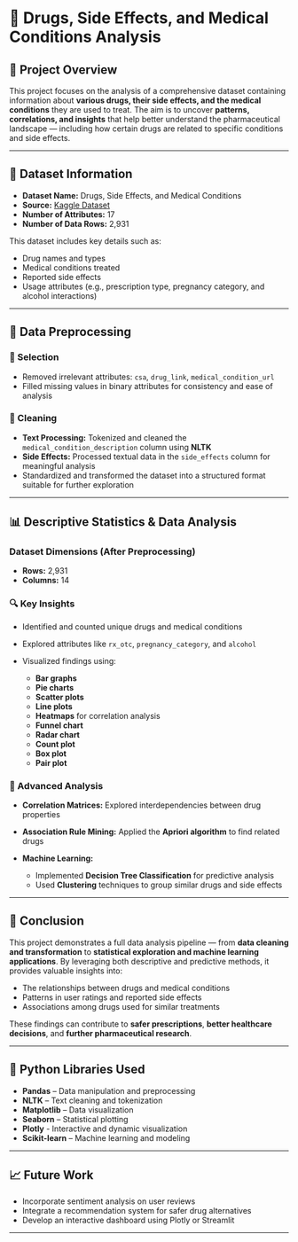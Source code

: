 # 💊 Drugs, Side Effects, and Medical Conditions Analysis

## 📘 Project Overview

This project focuses on the analysis of a comprehensive dataset containing information about **various drugs, their side effects, and the medical conditions** they are used to treat.
The aim is to uncover **patterns, correlations, and insights** that help better understand the pharmaceutical landscape — including how certain drugs are related to specific conditions and side effects.

---

## 📂 Dataset Information

* **Dataset Name:** Drugs, Side Effects, and Medical Conditions
* **Source:** [Kaggle Dataset](https://www.kaggle.com/datasets/jithinanievarghese/drugs-side-effects-and-medical-condition)
* **Number of Attributes:** 17
* **Number of Data Rows:** 2,931

This dataset includes key details such as:

* Drug names and types
* Medical conditions treated
* Reported side effects
* Usage attributes (e.g., prescription type, pregnancy category, and alcohol interactions)

---

## 🧹 Data Preprocessing

### 🔸 Selection

* Removed irrelevant attributes: `csa`, `drug_link`, `medical_condition_url`
* Filled missing values in binary attributes for consistency and ease of analysis

### 🔸 Cleaning

* **Text Processing:** Tokenized and cleaned the `medical_condition_description` column using **NLTK**
* **Side Effects:** Processed textual data in the `side_effects` column for meaningful analysis
* Standardized and transformed the dataset into a structured format suitable for further exploration

---

## 📊 Descriptive Statistics & Data Analysis

### Dataset Dimensions (After Preprocessing)

* **Rows:** 2,931
* **Columns:** 14

### 🔍 Key Insights

* Identified and counted unique drugs and medical conditions
* Explored attributes like `rx_otc`, `pregnancy_category`, and `alcohol`
* Visualized findings using:

  * **Bar graphs**
  * **Pie charts**
  * **Scatter plots**
  * **Line plots**
  * **Heatmaps** for correlation analysis
  * **Funnel chart**
  * **Radar chart**
  * **Count plot**
  * **Box plot**
  * **Pair plot**

### 🧠 Advanced Analysis

* **Correlation Matrices:** Explored interdependencies between drug properties
* **Association Rule Mining:** Applied the **Apriori algorithm** to find related drugs
* **Machine Learning:**

  * Implemented **Decision Tree Classification** for predictive analysis
  * Used **Clustering** techniques to group similar drugs and side effects

---

## 🧾 Conclusion

This project demonstrates a full data analysis pipeline — from **data cleaning and transformation** to **statistical exploration and machine learning applications**.
By leveraging both descriptive and predictive methods, it provides valuable insights into:

* The relationships between drugs and medical conditions
* Patterns in user ratings and reported side effects
* Associations among drugs used for similar treatments

These findings can contribute to **safer prescriptions**, **better healthcare decisions**, and **further pharmaceutical research**.

---

## 🧰 Python Libraries Used

* **Pandas** – Data manipulation and preprocessing
* **NLTK** – Text cleaning and tokenization
* **Matplotlib** – Data visualization
* **Seaborn** – Statistical plotting
* **Plotly** - Interactive and dynamic visualization
* **Scikit-learn** – Machine learning and modeling

---

## 📈 Future Work

* Incorporate sentiment analysis on user reviews
* Integrate a recommendation system for safer drug alternatives
* Develop an interactive dashboard using Plotly or Streamlit

---
